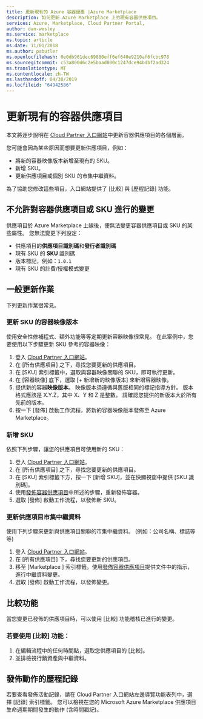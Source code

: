 ```yaml
---
title: 更新現有的 Azure 容器優惠 |Azure Marketplace
description: 如何更新 Azure Marketplace 上的現有容器供應項目。
services: Azure, Marketplace, Cloud Partner Portal,
author: dan-wesley
ms.service: marketplace
ms.topic: article
ms.date: 11/01/2018
ms.author: pabutler
ms.openlocfilehash: 0e0db961dec69880eff6ef640e9210af6fcbc978
ms.sourcegitcommit: c53a800d6c2e5baad800c1247dce94bdbf2ad324
ms.translationtype: MT
ms.contentlocale: zh-TW
ms.lasthandoff: 04/30/2019
ms.locfileid: "64942586"
---
```

# <a name="update-an-existing-container-offer"></a>更新現有的容器供應項目

本文將逐步說明在 [Cloud Partner 入口網站](https://cloudpartner.azure.com/)中更新容器供應項目的各個層面。

您可能會因為某些原因而想要更新供應項目，例如：

-  將新的容器映像版本新增至現有的 SKU。
-  新增 SKU。
-  更新供應項目或個別 SKU 的市集中繼資料。

為了協助您修改這些項目，入口網站提供了 [比較] 與 [歷程記錄] 功能。  


## <a name="unpermitted-changes-to-a-container-offer-or-sku"></a>不允許對容器供應項目或 SKU 進行的變更

供應項目於 Azure Marketplace 上線後，便無法變更容器供應項目或 SKU 的某些屬性。 您無法變更下列設定：

-  供應項目的**供應項目識別碼**和**發行者識別碼**
-  現有 SKU 的 **SKU** 識別碼
-  版本標記，例如：`1.0.1`
-  現有 SKU 的計費/授權模式變更

## <a name="common-update-operations"></a>一般更新作業

下列更新作業很常見。

### <a name="update-container-image-version-for-a-sku"></a>更新 SKU 的容器映像版本

使用安全性修補程式、額外功能等等定期更新容器映像很常見。 在此案例中，您要使用以下步驟更新 SKU 參考的容器映像：

1. 登入 [Cloud Partner 入口網站](https://cloudpartner.azure.com/)。
2. 在 [所有供應項目] 之下，尋找您要更新的供應項目。
3. 在 [SKU] 索引標籤中，選取與容器映像關聯的 SKU，即可執行更新。
4. 在 [容器映像] 底下，選取 [+ 新增新的映像版本] 來新增容器映像。
5. 提供新的容器**映像版本**。 映像版本須遵循與舊版相同的標記指導方針。 版本格式應該是 X.Y.Z，其中 X、Y 和 Z 是整數。 請確認您提供的新版本大於所有先前的版本。
6. 按一下 [發佈] 啟動工作流程，將新的容器映像版本發佈至 Azure Marketplace。

### <a name="add-a-new-sku"></a>新增 SKU

依照下列步驟，讓您的供應項目可使用新的 SKU：

1. 登入 [Cloud Partner 入口網站](https://cloudpartner.azure.com/)。
2. 在 [所有供應項目] 之下，尋找您要更新的供應項目。
3. 在 [SKU] 索引標籤下方，按一下 [新增 SKU]，並在快顯視窗中提供 [SKU 識別碼]。
4. 使用[發佈容器供應項目](./cpp-publish-offer.md)中所述的步驟，重新發佈容器。
5. 選取 [發佈] 啟動工作流程，以發佈新 SKU。

### <a name="update-offer-marketplace-metadata"></a>更新供應項目市集中繼資料

使用下列步驟來更新與供應項目關聯的市集中繼資料。 (例如：公司名稱、標誌等等)

1. 登入 [Cloud Partner 入口網站](https://cloudpartner.azure.com/)。
2. 在 [所有供應項目] 下，尋找您要更新的供應項目。
3. 移至 [Marketplace ] 索引標籤。使用[發佈容器供應項目](./cpp-publish-offer.md)提供文件中的指示，進行中繼資料變更。
4. 選取 [發佈] 啟動工作流程，以發佈變更。

## <a name="compare-feature"></a>比較功能

當您變更已發佈的供應項目時，可以使用 [比較] 功能稽核已進行的變更。

### <a name="to-use-the-compare-feature"></a>若要使用 [比較] 功能：

1. 在編輯流程中的任何時間點，選取您供應項目的 [比較]。
2. 並排檢視行銷資產與中繼資料。


## <a name="history-of-publishing-actions"></a>發佈動作的歷程記錄

若要查看發佈活動記錄，請在 Cloud Partner 入口網站左邊導覽功能表列中，選擇 [記錄] 索引標籤。 您可以檢視在您的 Microsoft Azure Marketplace 供應項目生命週期期間發生的動作 (含時間戳記)。